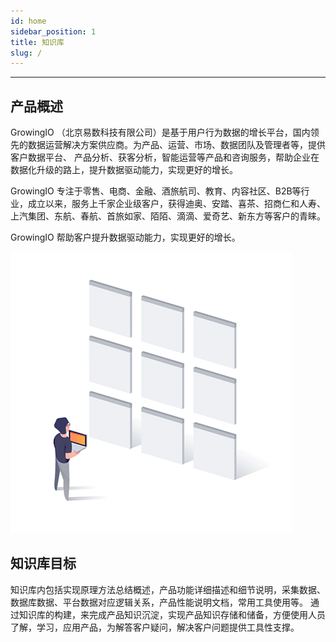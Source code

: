 ```yaml
---
id: home
sidebar_position: 1
title: 知识库
slug: /
---
```

--------------
## 产品概述

GrowingIO （北京易数科技有限公司）是基于用户行为数据的增长平台，国内领先的数据运营解决方案供应商。为产品、运营、市场、数据团队及管理者等，提供客户数据平台、  产品分析、获客分析，智能运营等产品和咨询服务，帮助企业在数据化升级的路上，提升数据驱动能力，实现更好的增长。

GrowingIO 专注于零售、电商、金融、酒旅航司、教育、内容社区、B2B等行业，成立以来，服务上千家企业级客户，获得迪奥、安踏、喜茶、招商仁和人寿、上汽集团、东航、春航、首旅如家、陌陌、滴滴、爱奇艺、新东方等客户的青睐。

GrowingIO 帮助客户提升数据驱动能力，实现更好的增长。

![slogan](../static/img/growing.gif)

## 知识库目标
知识库内包括实现原理方法总结概述，产品功能详细描述和细节说明，采集数据、数据库数据、平台数据对应逻辑关系，产品性能说明文档，常用工具使用等。
通过知识库的构建，来完成产品知识沉淀，实现产品知识存储和储备，方便使用人员了解，学习，应用产品，为解答客户疑问，解决客户问题提供工具性支撑。